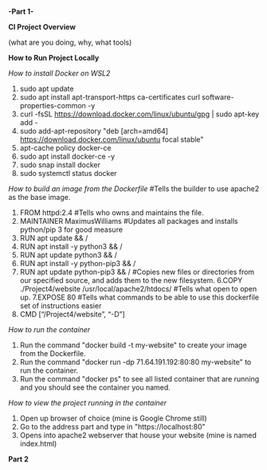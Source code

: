 **-Part 1-**

**CI Project Overview**

(what are you doing, why, what tools)


**How to Run Project Locally**

_How to install Docker on WSL2_
1. sudo apt update
2. sudo apt install apt-transport-https ca-certificates curl software-properties-common -y
3. curl -fsSL https://download.docker.com/linux/ubuntu/gpg | sudo apt-key add -
4. sudo add-apt-repository "deb [arch=amd64] https://download.docker.com/linux/ubuntu focal stable"
5. apt-cache policy docker-ce
6. sudo apt install docker-ce -y
7. sudo snap install docker
8. sudo systemctl status docker

_How to build an image from the Dockerfile_
#Tells the builder to use apache2 as the base image.
1. FROM httpd:2.4
#Tells who owns and maintains the file.
2. MAINTAINER MaximusWilliams
#Updates all packages and installs python/pip 3 for good measure
3. RUN apt update && /
4. RUN apt install -y python3 && /
5. RUN apt update python3 && /
6. RUN apt install -y python-pip3 && /
7. RUN apt update python-pip3 && /
#Copies new files or directories from our specified source, and adds them to the new filesystem.
6.COPY ./Project4/website /usr/local/apache2/htdocs/
#Tells what open to open up.
7.EXPOSE 80
#Tells what commands to be able to use this dockerfile set of instructions easier
8. CMD [“/Project4/website”, “-D”]

_How to run the container_
1. Run the command "docker build -t my-website" to create your image from the Dockerfile.
2. Run the command "docker run -dp 71.64.191.192:80:80 my-website" to run the container.
2. Run the command "docker ps" to see all listed container that are running and you should see the container you named.

_How to view the project running in the container_
1. Open up browser of choice (mine is Google Chrome still)
2. Go to the address part and type in "https://localhost:80"
3. Opens into apache2 webserver that house your website (mine is named index.html)

**Part 2**
